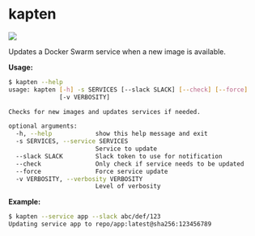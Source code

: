 # kapten

![](https://github.com/5monkeys/kapten/workflows/Test/badge.svg)

Updates a Docker Swarm service when a new image is available.

**Usage:**
```sh
$ kapten --help
usage: kapten [-h] -s SERVICES [--slack SLACK] [--check] [--force]
              [-v VERBOSITY]

Checks for new images and updates services if needed.

optional arguments:
  -h, --help            show this help message and exit
  -s SERVICES, --service SERVICES
                        Service to update
  --slack SLACK         Slack token to use for notification
  --check               Only check if service needs to be updated
  --force               Force service update
  -v VERBOSITY, --verbosity VERBOSITY
                        Level of verbosity
```

**Example:**
```sh
$ kapten --service app --slack abc/def/123
Updating service app to repo/app:latest@sha256:123456789
```
